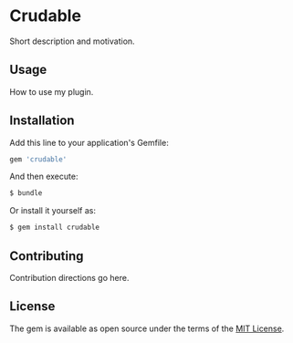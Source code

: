 # Crudable
Short description and motivation.

## Usage
How to use my plugin.

## Installation
Add this line to your application's Gemfile:

```ruby
gem 'crudable'
```

And then execute:
```bash
$ bundle
```

Or install it yourself as:
```bash
$ gem install crudable
```

## Contributing
Contribution directions go here.

## License
The gem is available as open source under the terms of the [MIT License](http://opensource.org/licenses/MIT).

